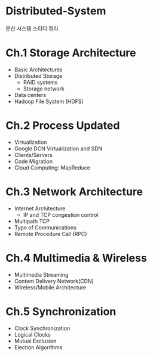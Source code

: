 # Distributed-System
분산 시스템 스터디 정리

# Ch.1 Storage Architecture
- Basic Architectures
- Distributed Storage
  - RAID systems
  - Storage network
- Data centers
- Hadoop File System (HDFS)


# Ch.2 Process Updated
- Virtualization
- Google DCN Virtualization and SDN
- Clients/Servers
- Code Migration
- Cloud Computing: MapReduce

# Ch.3 Network Architecture
- Internet Architecture
  - IP and TCP congestion control
- Multipath TCP
- Type of Communications
- Remote Procedure Call (RPC)

# Ch.4 Multimedia & Wireless
- Multimedia Streaming
- Content Delivery Network(CDN)
- Wireless/Mobile Architecture

# Ch.5 Synchronization
- Clock Synchronization
- Logical Clocks
- Mutual Exclusion
- Election Algorithms
